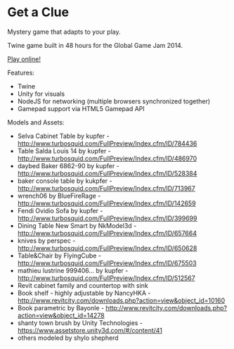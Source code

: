 Get a Clue
=============

Mystery game that adapts to your play.

Twine game built in 48 hours for the Global Game Jam 2014.

[Play online!](http://get-a-clue.herokuapp.com)

Features:
- Twine
- Unity for visuals
- NodeJS for networking (multiple browsers synchronized together)
- Gamepad support via HTML5 Gamepad API

Models and Assets:
- Selva Cabinet Table by kupfer - http://www.turbosquid.com/FullPreview/Index.cfm/ID/784436 
- Table Salda Louis 14 by kupfer - http://www.turbosquid.com/FullPreview/Index.cfm/ID/486970
- daybed Baker 6862-90 by kupfer - http://www.turbosquid.com/FullPreview/Index.cfm/ID/528384
- baker console table by kukpfer - http://www.turbosquid.com/FullPreview/Index.cfm/ID/713967
- wrench06 by BlueFireRage - http://www.turbosquid.com/FullPreview/Index.cfm/ID/142659
- Fendi Ovidio Sofa by kupfer - http://www.turbosquid.com/FullPreview/Index.cfm/ID/399699
- Dining Table New Smart by NkModel3d - http://www.turbosquid.com/FullPreview/Index.cfm/ID/657664
- knives by perspec - http://www.turbosquid.com/FullPreview/Index.cfm/ID/650628
- Table&Chair by FlyingCube - http://www.turbosquid.com/FullPreview/Index.cfm/ID/675503
- mathieu lustrine 999406... by kupfer - http://www.turbosquid.com/FullPreview/Index.cfm/ID/512567 
- Revit cabinet family and countertop with sink
- Book shelf - highly adjustable by NancyHKA - http://www.revitcity.com/downloads.php?action=view&object_id=10160
- Book parametric by Bayonle - http://www.revitcity.com/downloads.php?action=view&object_id=14278
- shanty town brush by Unity Technologies - https://www.assetstore.unity3d.com/#/content/41
- others modeled by shylo shepherd

